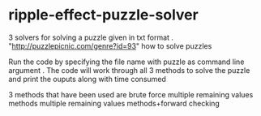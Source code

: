 # ripple-effect-puzzle-solver
3 solvers for solving a puzzle given in txt format . "http://puzzlepicnic.com/genre?id=93" how to solve puzzles

Run the code by specifying the file name with puzzle as command line argument .
The code will work through all 3 methods to solve the puzzle and print the ouputs along with time consumed

3 methods that have been used are 
brute force
multiple remaining values methods
multiple remaining values methods+forward checking
